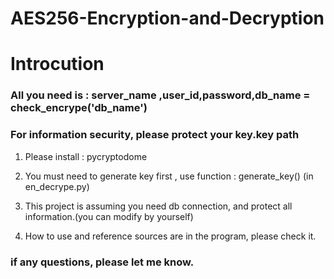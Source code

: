 # AES256-Encryption-and-Decryption

# Introcution
### All you need is : server_name ,user_id,password,db_name = check_encrype('db_name')
### For information security, please protect your key.key path

1. Please install : pycryptodome

2. You must need to generate key first , use function : generate_key() (in en_decrype.py)

3. This project is assuming you need db connection, and protect all information.(you can modify by yourself)

4. How to use and reference sources are in the program, please check it.

### if any questions, please let me know.
